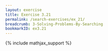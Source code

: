 ```yaml
---
layout: exercise
title: Exercise 3.21
permalink: /search-exercises/ex_21/
breadcrumb: 3-Solving-Problems-By-Searching
bookmarkID: ex3.21
---
```


{% include mathjax_support %}
